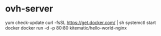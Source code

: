 # ovh-server
yum check-update
curl -fsSL https://get.docker.com/ | sh
systemctl start docker
docker run -d -p 80:80 kitematic/hello-world-nginx
